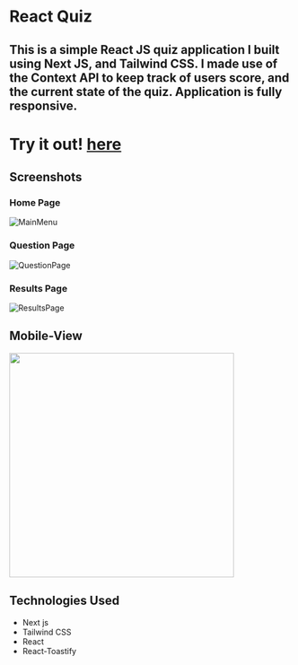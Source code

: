 # React Quiz


## This is a simple React JS quiz application I built using Next JS, and Tailwind CSS. I made use of the Context API to keep track of users score, and the current state of the quiz. Application is fully responsive.



# Try it out! [here](https://quiz-app-lyart-phi.vercel.app/)


## Screenshots

### Home Page
![MainMenu](https://i.imgur.com/rNVBB1B.png)

### Question Page
![QuestionPage](https://i.imgur.com/Tw7a6cC.png)

### Results Page
![ResultsPage](https://i.imgur.com/IJ7YYWy.png)

## Mobile-View
<img src="https://media.giphy.com/media/v1.Y2lkPTc5MGI3NjExNWU1ZDBkMzYyNGM0OTBiZGZhOTBhZWNkMGJiMTZiYmI5NTk5NzY4NiZlcD12MV9pbnRlcm5hbF9naWZzX2dpZklkJmN0PWc/idIzFk2ALxdlsNOBs7/giphy.gif" width="400" >


## Technologies Used

- Next js
- Tailwind CSS
- React
- React-Toastify